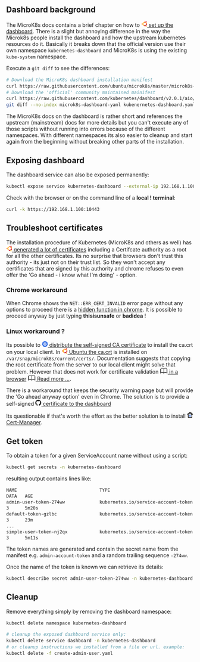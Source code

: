 
## Dashboard background

The MicroK8s docs contains a brief chapter on how to
[![](../images/ico/color/ubuntu_16.png) set up the dashboard](https://microk8s.io/docs/addon-dashboard).
There is a slight but annoying difference in the way the Microk8s people install the dashboard 
and how the upstream kubernetes resources do it.
Basically it breaks down that the official version use their own namespace `kubernetes-dashboard` 
and MicroK8s is using the existing `kube-system` namespace.

Execute a `git diff` to see the differences: 

```bash
# Download the MicroK8s dashboard installation manifest
curl https://raw.githubusercontent.com/ubuntu/microk8s/master/microk8s-resources/actions/dashboard.yaml > microk8s-dashboard-yaml
# Download the 'official' community maintained mainifest
curl https://raw.githubusercontent.com/kubernetes/dashboard/v2.0.1/aio/deploy/recommended.yaml > kubenernetes-dashboard.yaml
git diff --no-index microk8s-dashboard-yaml kubenernetes-dashboard.yaml
```

The MicroK8s docs on the dashboard is rather short and references the upstream (mainstream) docs for more details 
but you can't execute any of those scripts without running into errors because of the different namespaces.
With different namespaces its also easier to cleanup and start again from the beginning without breaking other
parts of the installation.

## Exposing dashboard

The dashboard service can also be exposed permanently:

```bash
kubectl expose service kubernetes-dashboard --external-ip 192.168.1.100 --port 10443 --target-port 8443 --name dashboard -n kubernetes-dashboard
``` 
Check with the browser or on the command line of a **local ! terminal**:
  
```bash
curl -k https://192.168.1.100:10443
```

## Troubleshoot certificates

The installation procedure of Kubernetes (MicroK8s and others as well) has
[![](../images/ico/color/ubuntu_16.png) generated a lot of certificates](https://microk8s.io/docs/ports#heading--auth)
including a Certifcate authority as a root for all the other certificates. Its no surprise that browsers don't
trust this authority - its just not on their trust list.
So they won't accept any certificates that are signed by this authority and chrome refuses to even offer the
'Go ahead - i know what I'm doing' - option.

### Chrome workaround

When Chrome shows the `NET::ERR_CERT_INVALID` error page without any options to proceed there is a 
[hidden function in chrome](https://medium.com/@dblazeski/chrome-bypass-net-err-cert-invalid-for-development-daefae43eb12).
It is possible to proceed anyway by just typing **thisisunsafe** or **badidea** !

### Linux workaround ?

Its possible to 
[![](../images/ico/color/kubernetes_16.png) distribute the self-signed CA certificate](https://kubernetes.io/docs/concepts/cluster-administration/certificates/#distributing-self-signed-ca-certificate)
to install the ca.crt on your local client. In [![](../images/ico/color/ubuntu_16.png) Ubuntu the ca.crt](https://microk8s.io/docs/ports#heading--auth)
is installed on `/var/snap/microk8s/current/certs/`. Documentation suggests that copying the root certificate 
from the server to our local client might solve that problem. However that does not work for certificate validation
[![](../images/ico/book_16.png) in a browser](https://serverfault.com/questions/946139/how-do-i-implement-ssl-on-a-private-ip)
[![](../images/ico/book_16.png) Read more ...](https://cabforum.org/).

There is a workaround that keeps the security warning page but will provide the 'Go ahead anyway option' even in Chrome.
The solution is to provide a self-signed 
[![](../images/ico/github_16.png) certificate to the dashboard](https://github.com/kubernetes/dashboard/issues/2995#issuecomment-551309479)

Its questionable if that's worth the effort as the better solution is to install
[![](../images/ico/color/homekube_16.png) Cert-Manager](cert-manager.md).

## Get token

To obtain a token for a given ServiceAccount name without using a script:

```bash
kubectl get secrets -n kubernetes-dashboard
```
resulting output contains lines like:
```
NAME                               TYPE                                  DATA   AGE
admin-user-token-274ww             kubernetes.io/service-account-token   3      5m20s
default-token-gzlbc                kubernetes.io/service-account-token   3      23m
...
simple-user-token-nj2qx            kubernetes.io/service-account-token   3      5m11s
```

The token names are generated and contain the secret name from the manifest e.g. `admin-account-token`
and a random trailing sequence `-274ww`.

Once the name of the token is known we can retrieve its details:

```bash
kubectl describe secret admin-user-token-274ww -n kubernetes-dashboard 
```

## Cleanup

Remove everything simply by removing the dashboard namespace:

```bash
kubectl delete namespace kubernetes-dashboard
```
```bash
# cleanup the exposed dashboard service only:
kubectl delete service dashboard -n kubernetes-dashboard
# or cleanup instructions we installed from a file or url. example:
kubectl delete -f create-admin-user.yaml
```
